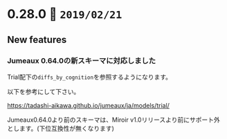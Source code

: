 0.28.0   :calendar: `2019/02/21` 
===============================


## New features

### Jumeaux 0.64.0の新スキーマに対応しました

Trial配下の`diffs_by_cognition`を参照するようになります。

以下を参考にして下さい。

https://tadashi-aikawa.github.io/jumeaux/ja/models/trial/

Jumeaux0.64.0より前のスキーマは、Miroir v1.0リリースより前にサポート外とします。(下位互換性が無くなります)

